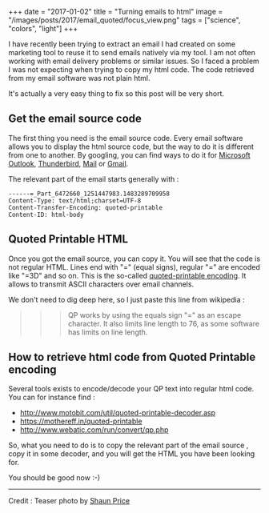 +++
date = "2017-01-02"
title = "Turning emails to html"
image = "/images/posts/2017/email_quoted/focus_view.png"
tags = ["science", "colors", "light"]
+++

I have recently been trying to extract an email I had created on some marketing tool to reuse it to send emails natively via my tool. I am not often working with email delivery problems or similar issues. So I faced a problem I was not expecting when trying to copy my html code. The code retrieved from my email software was not plain html.

It's actually a very easy thing to fix so this post will be very short.



## Get the email source code

The first thing you need is the email source code. Every email software allows you to display the html source code, but the way to do it is different from one to another. By googling, you can find ways to do it for [Microsoft Outlook](http://superuser.com/a/390808/252074), [Thunderbird](https://support.mozilla.org/fr/questions/990484), [Mail](https://www.lifewire.com/view-message-source-os-x-mail-1172799) or [Gmail](https://www.lifewire.com/how-to-view-the-source-of-a-message-in-gmail-1172105).

The relevant part of the email starts generally with :

```
------=_Part_6472660_1251447983.1483289709958
Content-Type: text/html;charset=UTF-8
Content-Transfer-Encoding: quoted-printable
Content-ID: html-body
```

## Quoted Printable HTML

Once you got the email source, you can copy it. You will see that the code is not regular HTML. Lines end with "=" (equal signs), regular "=" are encoded like "=3D" and so on. This is the so-called [quoted-printable encoding](https://en.wikipedia.org/wiki/Quoted-printable). It allows to transmit ASCII characters over email channels.

We don't need to dig deep here, so I just paste this line from wikipedia :

>>> QP works by using the equals sign "=" as an escape character. It also limits line length to 76, as some software has limits on line length.

## How to retrieve html code from Quoted Printable encoding

Several tools exists to encode/decode your QP text into regular html code. You can for instance find :

* http://www.motobit.com/util/quoted-printable-decoder.asp
* https://mothereff.in/quoted-printable
* http://www.webatic.com/run/convert/qp.php

So, what you need to do is to copy the relevant part of the email source , copy it in some decoder, and you will get the HTML you have been looking for.

You should be good now :-)

---

Credit : Teaser photo by [Shaun Price](https://marketplace.500px.com/ShaunPrice)
